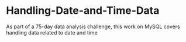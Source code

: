# Handling-Date-and-Time-Data
As part of a 75-day data analysis challenge, this work on MySQL covers handling data related to date and time
